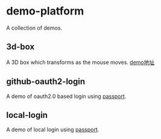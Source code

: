 # demo-platform
A collection of demos.
## 3d-box
A 3D box which transforms as the mouse moves.
[demo地址](http://weaponhe.github.io/3dbox.html)

## github-oauth2-login
A demo of oauth2.0 based login using [passport](https://github.com/jaredhanson/passport).

## local-login
A demo of local login using [passport](https://github.com/jaredhanson/passport).

